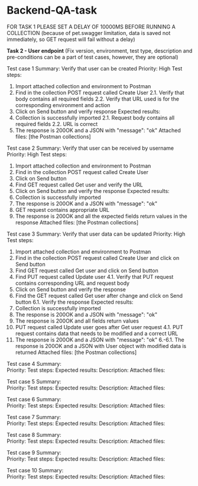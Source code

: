 # Backend-QA-task
FOR TASK 1 PLEASE SET A DELAY OF 10000MS BEFORE RUNNING A COLLECTION (because of pet.swagger limitation, data is saved not immediately, so GET request will fail without a delay)

**Task 2 - User endpoint**
(Fix version, environment, test type, description and pre-conditions can be a part of test cases, however, they are optional)

Test case 1
Summary: Verify that user can be created
Priority: High
Test steps:
1. Import attached collection and environment to Postman
2. Find in the collection POST request called Create User
2.1. Verify that body contains all required fields
2.2. Verify that URL used is for the corresponding environment and action
3. Click on Send button and verify response
Expected results:
1. Collection is successfully imported
2.1. Request body contains all required fields
2.2. URL is correct
3. The response is 200OK and a JSON with "message": "ok"
Attached files: [the Postman collections]

Test case 2
Summary: Verify that user can be received by username
Priority: High
Test steps: 
1. Import attached collection and environment to Postman
2. Find in the collection POST request called Create User
3. Click on Send button
4. Find GET request called Get user and verify the URL
5. Click on Send button and verify the response
Expected results:
1. Collection is successfully imported
3. The response is 200OK and a JSON with "message": "ok"
4. GET request contains appropriate URL
5. The response is 200OK and all the expected fields return values in the response
Attached files: [the Postman collections]

Test case 3
Summary:  Verify that user data can be updated
Priority: High
Test steps:
1. Import attached collection and environment to Postman
2. Find in the collection POST request called Create User and click on Send button
3. Find GET request called Get user and click on Send button
4. Find PUT request called Update user
4.1. Verify that PUT request contains corresponding URL and request body
5. Click on Send button and verify the response
6. Find the GET request called Get user after change and click on Send button
6.1. Verify the response
Expected results:
1. Collection is successfully imported
2. The response is 200OK and a JSON with "message": "ok"
3. The response is 200OK and all fields return values
4. PUT request called Update user goes after Get user request
4.1. PUT request contains data that needs to be modified and a correct URL
5. The response is 200OK and a JSON with "message": "ok"
6.-6.1. The response is 200OK and a JSON with User object with modified data is returned
Attached files: [the Postman collections]

Test case 4
Summary:  
Priority:
Test steps:
Expected results:
Description:
Attached files:

Test case 5
Summary:  
Priority:
Test steps:
Expected results:
Description:
Attached files:

Test case 6
Summary:  
Priority:
Test steps:
Expected results:
Description:
Attached files:

Test case 7
Summary:  
Priority:
Test steps:
Expected results:
Description:
Attached files:

Test case 8
Summary:  
Priority:
Test steps:
Expected results:
Description:
Attached files:

Test case 9
Summary:  
Priority:
Test steps:
Expected results:
Description:
Attached files:

Test case 10
Summary:  
Priority:
Test steps:
Expected results:
Description:
Attached files:
